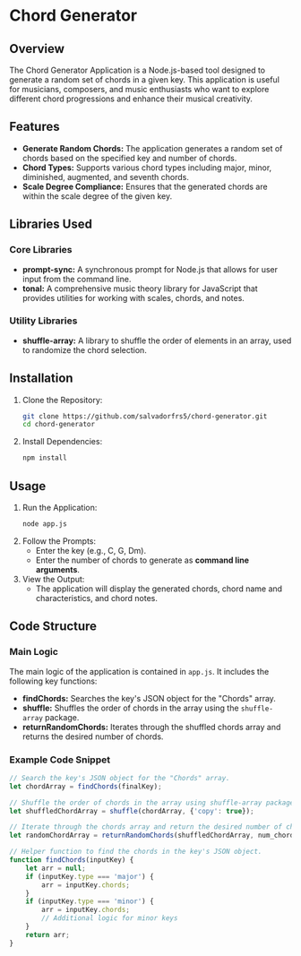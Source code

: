 # Chord Generator

## Overview
The Chord Generator Application is a Node.js-based tool designed to generate a random set of chords in a given key. This application is useful for musicians, composers, and music enthusiasts who want to explore different chord progressions and enhance their musical creativity.

## Features
- **Generate Random Chords:** The application generates a random set of chords based on the specified key and number of chords.
- **Chord Types:** Supports various chord types including major, minor, diminished, augmented, and seventh chords.
- **Scale Degree Compliance:** Ensures that the generated chords are within the scale degree of the given key.

## Libraries Used

### Core Libraries
- **prompt-sync:** A synchronous prompt for Node.js that allows for user input from the command line.
- **tonal:** A comprehensive music theory library for JavaScript that provides utilities for working with scales, chords, and notes.

### Utility Libraries
- **shuffle-array:** A library to shuffle the order of elements in an array, used to randomize the chord selection.

## Installation

1. Clone the Repository:
    ```bash
    git clone https://github.com/salvadorfrs5/chord-generator.git
    cd chord-generator
    ```
2. Install Dependencies:
    ```bash
    npm install
    ```

## Usage

1. Run the Application:
    ```bash
    node app.js
    ```
2. Follow the Prompts:
    - Enter the key (e.g., C, G, Dm).
    - Enter the number of chords to generate as **command line arguments**.
3. View the Output:
    - The application will display the generated chords, chord name and characteristics, and chord notes.

## Code Structure

### Main Logic
The main logic of the application is contained in `app.js`. It includes the following key functions:
- **findChords:** Searches the key's JSON object for the "Chords" array.
- **shuffle:** Shuffles the order of chords in the array using the `shuffle-array` package.
- **returnRandomChords:** Iterates through the shuffled chords array and returns the desired number of chords.

### Example Code Snippet

```javascript
// Search the key's JSON object for the "Chords" array.
let chordArray = findChords(finalKey);

// Shuffle the order of chords in the array using shuffle-array package.
let shuffledChordArray = shuffle(chordArray, {'copy': true});

// Iterate through the chords array and return the desired number of chords.
let randomChordArray = returnRandomChords(shuffledChordArray, num_chords);

// Helper function to find the chords in the key's JSON object.
function findChords(inputKey) {
    let arr = null;
    if (inputKey.type === 'major') {
        arr = inputKey.chords;
    }
    if (inputKey.type === 'minor') {
        arr = inputKey.chords;
        // Additional logic for minor keys
    }
    return arr;
}
```
